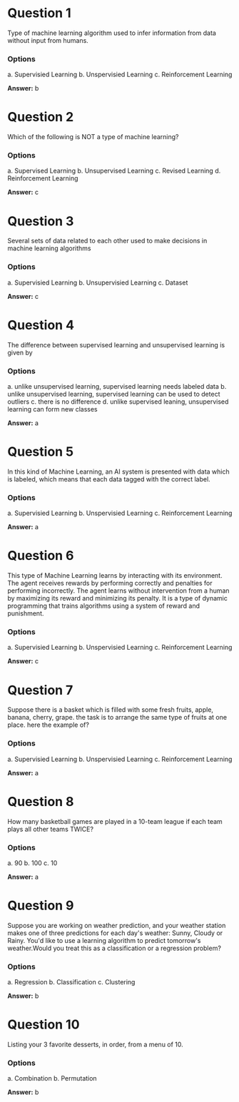 # Question 1

Type of machine learning algorithm used to infer information from data without input from humans.

### Options

a. Supervisied Learning
b. Unspervisied Learning
c. Reinforcement Learning

**Answer:** b

# Question 2

Which of the following is NOT a type of machine learning?

### Options

a. Supervised Learning
b. Unsupervised Learning
c. Revised Learning
d. Reinforcement Learning

**Answer:** c

# Question 3

Several sets of data related to each other used to make decisions in machine learning algorithms

### Options

a. Supervisied Learning
b. Unsupervisied  Learning
c. Dataset

**Answer:** c

# Question 4

The difference between supervised learning and unsupervised learning is given by

### Options

a. unlike unsupervised learning, supervised learning needs labeled data 
b. unlike unsupervised learning, supervised learning can be used to detect outliers 
c. there is no difference 
d. unlike supervised leaning, unsupervised learning can form new classes

**Answer:** a

# Question 5

In this kind of Machine Learning, an AI system is presented with data which is labeled, which means that each data tagged with the correct label.

### Options

a. Supervisied Learning
b. Unspervisied Learning
c. Reinforcement Learning

**Answer:** a

# Question 6

This type of Machine Learning learns by interacting with its environment. The agent receives rewards by performing correctly and penalties for performing incorrectly. The agent learns without intervention from a human by maximizing its reward and minimizing its penalty. It is a type of dynamic programming that trains algorithms using a system of reward and punishment.

### Options

a. Supervisied Learning
b. Unspervisied Learning
c. Reinforcement Learning

**Answer:** c

# Question 7

Suppose there is a basket which is filled with some fresh fruits, apple, banana, cherry, grape. the task is to arrange the same type of fruits at one place. here the example of?

### Options

a. Supervisied Learning
b. Unspervisied Learning
c. Reinforcement Learning

**Answer:** a

# Question 8

How many basketball games are played in a 10-team league if each team plays all other teams TWICE?

### Options

a. 90
b. 100
c. 10

**Answer:** a

# Question 9

Suppose you are working on weather prediction, and your weather station makes one of three predictions for each day's weather: Sunny, Cloudy or Rainy. You'd like to use a learning algorithm to predict tomorrow's weather.Would you treat this as a classification or a regression problem?

### Options

a. Regression
b. Classification
c. Clustering

**Answer:** b

# Question 10

Listing your 3 favorite desserts, in order, from a menu of 10.

### Options

a. Combination
b. Permutation

**Answer:** b
